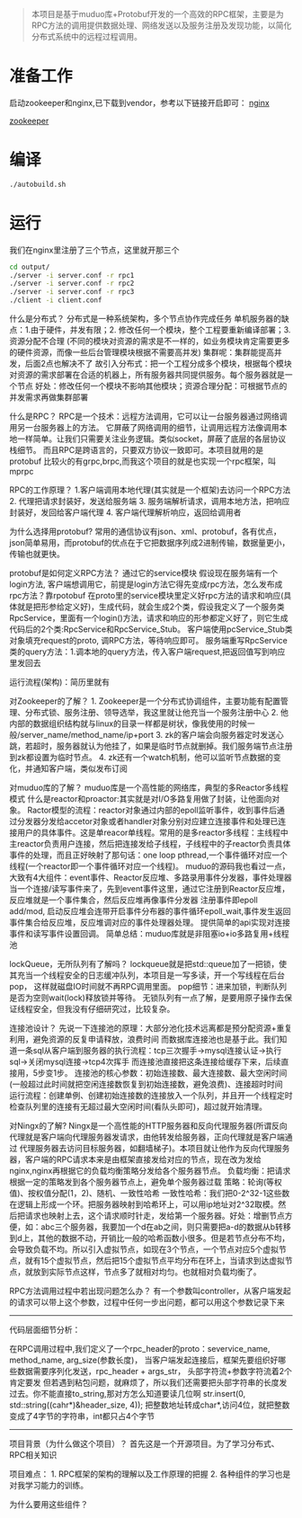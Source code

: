 >本项目是基于muduo库+Protobuf开发的一个高效的RPC框架，主要是为RPC方法的调用提供数据处理、网络发送以及服务注册及发现功能，以简化分布式系统中的远程过程调用。

# 准备工作
启动zookeeper和nginx,已下载到vendor，参考以下链接开启即可：
[nginx](https://blog.csdn.net/qq_72642900/article/details/138380177?spm=1001.2014.3001.5502)

[zookeeper](https://blog.csdn.net/qq_72642900/article/details/138380411?spm=1001.2014.3001.5502)

# 编译
```bash
./autobuild.sh
```

# 运行
我们在nginx里注册了三个节点，这里就开那三个
```bash
cd output/
./server -i server.conf -r rpc1
./server -i server.conf -r rpc2
./server -i server.conf -r rpc3
./client -i client.conf
```

什么是分布式？
    分布式是一种系统架构，多个节点协作完成任务
    单机服务器的缺点：1.由于硬件，并发有限；2. 修改任何一个模块，整个工程要重新编译部署；3. 资源分配不合理
    (不同的模块对资源的需求是不一样的，如业务模块肯定需要更多的硬件资源，而像一些后台管理模块根据不需要高并发)
    集群呢：集群能提高并发，后面2点也解决不了
    故引入分布式：把一个工程分成多个模块，根据每个模块对资源的需求部署在合适的机器上，所有服务器共同提供服务。每个服务器就是一个节点
    好处：修改任何一个模块不影响其他模块；资源合理分配：可根据节点的并发需求再做集群部署
    
什么是RPC？
    RPC是一个技术：远程方法调用，它可以让一台服务器通过网络调用另一台服务器上的方法。
    它屏蔽了网络调用的细节，让调用远程方法像调用本地一样简单。让我们只需要关注业务逻辑。类似socket，屏蔽了底层的各层协议栈细节。
    而且RPC是跨语言的，只要双方协议一致即可。本项目就用的是protobuf
    比较火的有grpc,brpc,而我这个项目的就是也实现一个rpc框架，叫mprpc

RPC的工作原理？
    1.客户端调用本地代理(其实就是一个框架)去访问一个RPC方法
    2. 代理把请求封装好，发送给服务端
    3. 服务端解析请求，调用本地方法，把响应封装好，发回给客户端代理
    4. 客户端代理解析响应，返回给调用者

为什么选择用protobuf?
    常用的通信协议有json、xml、protobuf，各有优点，json简单易用，而protobuf的优点在于它把数据序列成2进制传输，数据量更小，传输也就更快。

protobuf是如何定义RPC方法？
    通过它的service模块
    假设现在服务端有一个login方法, 客户端想调用它，前提是login方法它得先变成rpc方法，怎么发布成rpc方法？靠rpotobuf
    在proto里的service模块里定义好rpc方法的请求和响应(具体就是把形参给定义好)，生成代码，就会生成2个类，假设我定义了一个服务类RpcService，里面有一个login()方法，请求和响应的形参都定义好了，则它生成代码后的2个类:RpcService和RpcService_Stub。
    客户端使用pcService_Stub类对象填充request的proto, 调RPC方法，等待响应即可。
    服务端重写RpcService类的query方法：1.调本地的query方法，传入客户端request,把返回值写到响应里发回去 


运行流程(架构)：简历里就有

对Zookeeper的了解？
    1. Zookeeper是一个分布式协调组件，主要功能有配置管理、分布式锁、服务注册、领导选举，我这里就让他充当一个服务注册中心
    2. 他内部的数据组织结构就与linux的目录一样都是树状，像我使用的时候一般/server_name/method_name/ip+port
    3. zk的客户端会向服务器定时发送心跳，若超时，服务器就认为他挂了，如果是临时节点就删掉。我们服务端节点注册到zk都设置为临时节点。
    4. zk还有一个watch机制，他可以监听节点数据的变化，并通知客户端，类似发布订阅

对muduo库的了解？
        muduo库是一个高性能的网络库，典型的多Reactor多线程模式
    什么是reactor和proactor:其实就是对I/O多路复用做了封装，让他面向对象。
    Ractor模型的流程：reactor对象通过内部的epoll监听事件，收到事件后通过分发器分发给accetor对象或者handler对象分别对应建立连接事件和处理已连接用户的具体事件。这是单reacor单线程。常用的是多reactor多线程：主线程中主reactor负责用户连接，然后把连接发给子线程，子线程中的子reactor负责具体事件的处理，而且正好映射了那句话：one loop pthread,一个事件循环对应一个线程(一个reactor即一个事件循环对应一个线程)。
        muduo的源码我也看过一点，大致有4大组件：event事件、Reactor反应堆、多路录用事件分发器，事件处理器
    当一个连接/读写事件来了，先到event事件这里，通过它注册到Reactor反应堆，反应堆就是一个事件集合，然后反应堆再像事件分发器
    注册事件即epoll add/mod, 启动反应堆会连带开启事件分布器的事件循环epoll_wait,事件发生返回事件集合给反应堆，反应堆调对应的事件处理器处理。
        提供简单的api实现对连接事件和读写事件设置回调。
    简单总结：muduo库就是非阻塞io+io多路复用+线程池

lockQueue，无所队列有了解吗？
        lockqueue就是把std::queue加了一把锁，使其充当一个线程安全的日志缓冲队列，本项目是一写多读，开一个写线程在后台pop，
    这样就磁盘IO时间就不再RPC调用里面。
        pop细节：进来加锁，判断队列是否为空则wait(lock)释放锁并等待。
        无锁队列有一点了解，是要用原子操作去保证线程安全，但我没有仔细研究过，比较复杂。

连接池设计？
        先说一下连接池的原理：大部分池化技术远离都是预分配资源+重复利用，避免资源的反复申请释放，浪费时间
    而数据库连接池也是基于此。我们知道一条sql从客户端到服务器的执行流程：tcp三次握手->mysql连接认证->执行sql->关闭mysql连接->tcp4次挥手
    而连接池直接把这条连接给缓存下来，后续直接用，5步变1步。
        连接池的核心参数：初始连接数、最大连接数、最大空闲时间(一般超过此时间就把空闲连接数恢复到初始连接数，避免浪费)、连接超时时间
        运行流程：创建单例、创建初始连接数的连接放入一个队列，并且开一个线程定时检查队列里的连接有无超过最大空闲时间(看队头即可)，超过就开始清理。

对Ningx的了解?
        Ningx是一个高性能的HTTP服务器和反向代理服务器(所谓反向代理就是客户端向代理服务器发请求，由他转发给服务器，正向代理就是客户端通过
    代理服务器去访问目标服务器，如翻墙梯子)。本项目就让他作为反向代理服务器，客户端的RPC请求本来是由框架直接发给对应的节点，现在改为发给nginx,nginx再根据它的负载均衡策略分发给各个服务器节点。
        负载均衡：把请求根据一定的策略发到各个服务器节点上，避免单个服务器过载
        策略：轮询(等权值)、按权值分配(1，2)、随机、一致性哈希
    一致性哈希：我们把0-2^32-1这些数在逻辑上形成一个环。把服务器映射到哈希环上，可以用ip地址对2^32取模。然后把请求也映射上去，这个请求顺时针走，发给第一个服务器。好处：增删节点方便，如：abc三个服务器，我要加一个d在ab之间，则只需要把a-d的数据从b转移到d上，其他的数据不动，开销比一般的哈希函数小很多。但是若节点分布不均，会导致负载不均。所以引入虚拟节点，如现在3个节点，一个节点对应5个虚拟节点，就有15个虚拟节点，然后把15个虚拟节点平均分布在环上，当请求到达虚拟节点，就放到实际节点这样，节点多了就相对均匀。也就相对负载均衡了。

RPC方法调用过程中若出现问题怎么办？
    有一个参数叫controller，从客户端发起的请求可以带上这个参数，过程中任何一步出问题，都可以用这个参数记录下来

-----------------------------------------------------------------------------------------------------------------------
代码层面细节分析：

在RPC调用过程中,我们定义了一个rpc_header的proto：severvice_name, method_name, arg_size(参数长度)，
当客户端发起连接后，框架先要组织好哪些数据需要序列化发送，rpc_header + args_str， 头部字符流+参数字符流着2个肯定要发
但若遇到粘包问题，就麻烦了，所以我们还需要把头部字符串的长度发过去。你不能直接to_string,那对方怎么知道要读几位啊
str.insert(0, std::string((cahr*)&header_size, 4));
把整数地址转成char*,访问4位，就把整数变成了4字节的字符串，int都只占4个字节

----------------------------------------------------------------------------------------------------------------------
项目背景（为什么做这个项目）？
    首先这是一个开源项目。为了学习分布式、RPC相关知识

项目难点：
    1. RPC框架的架构的理解以及工作原理的把握
    2. 各种组件的学习也是对我学习能力的训练。

为什么要用这些组件？



